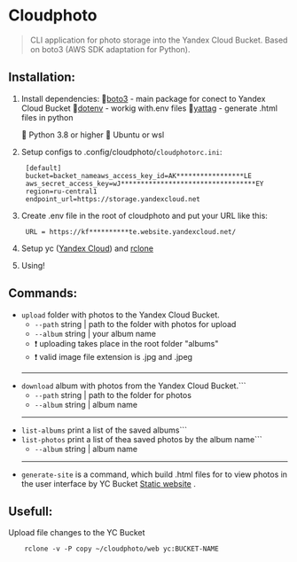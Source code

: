 # Cloudphoto
>CLI application for photo storage into the Yandex Cloud Bucket. Based on boto3 (AWS SDK adaptation for Python).

## Installation:

1. Install dependencies:
    🔶[boto3](https://boto3.amazonaws.com/v1/documentation/api/latest/index.html) - main package for conect to Yandex Cloud Bucket
    🔶[dotenv](https://pypi.org/project/python-dotenv/) - workig with.env files 
    🔶[yattag](https://www.yattag.org/) - generate .html files in python
    
    🔷 Python 3.8 or higher
    🔷 Ubuntu or wsl

1. Setup configs to .config/cloudphoto/```cloudphotorc.ini```: 

        [default]
        bucket=backet_nameaws_access_key_id=AK*****************LE
        aws_secret_access_key=wJ**********************************EY
        region=ru-central1
        endpoint_url=https://storage.yandexcloud.net
    


2. Create .env file in the root of cloudphoto and put your URL like this:
        
        URL = https://kf**********te.website.yandexcloud.net/

3. Setup yc ([Yandex Cloud]("https://cloud.yandex.ru/docs/cli/quickstart")) and [rclone](https://rclone.org/)

4. Using!

## Commands:
+ ```upload``` folder with photos to the Yandex Cloud Bucket.  
    * ```--path```  string  | path to the folder with photos for upload 
    * ```--album``` string  | your album name
    * ❗ uploading takes place in the root folder "albums"
    * ❗ valid image file extension is .jpg and .jpeg
    ---
+ ```download``` album with photos from the Yandex Cloud Bucket.```
    * ```--path```  string  | path to the folder for photos 
    * ```--album``` string  | album name
    ---
+ ```list-albums``` print a list of the saved albums```
+ ```list-photos``` print a list of thea saved photos by the album name```
    * ```--album``` string  | album name
    ---
+ ```generate-site``` is a command, which build .html files for to view photos in the user interface by YC Bucket  [Static website](https://cloud.yandex.ru/docs/tutorials/web/static) .

## Usefull:
Upload file changes to the YC Bucket
```bush
    rclone -v -P copy ~/cloudphoto/web yc:BUCKET-NAME
``` 
